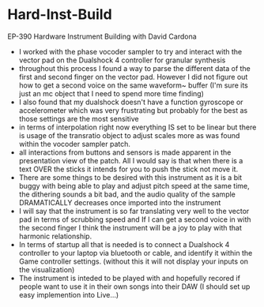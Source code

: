 # Hard-Inst-Build
 EP-390 Hardware Instrument Building with David Cardona
- I worked with the phase vocoder sampler to try and interact with the vector pad on the Dualshock 4 controller for granular synthesis
- throughout this process I found a way to parse the different data of the first and second finger on the vector pad. However I did not figure out how to get a second voice on the same waveform~ buffer (I'm sure its just an mc object that I need to spend more time finding)
- I also found that my dualshock doesn't have a function gyroscope or accelerometer which was very frustrating but probably for the best as those settings are the most sensitive
- in terms of interpolation right now everything IS set to be linear but there is usage of the transratio object to adjust scales more as was found within the vocoder sampler patch. 
- all interactions from buttons and sensors is made apparent in the presentation view of the patch. All I would say is that when there is a text OVER the sticks it intends for you to push the stick not move it.
- There are some things to be desired with this instrument as it is a bit buggy with being able to play and adjust pitch speed at the same time, the dithering sounds a bit bad, and the audio quality of the sample DRAMATICALLY decreases once imported into the instrument
- I will say that the instrument is so far translating very well to the vector pad in terms of scrubbing speed and If I can get a second voice in with the second finger I think the instrument will be a joy to play with that harmonic relationship.
- In terms of startup all that is needed is to connect a Dualshock 4 controller to your laptop via bluetooth or cable, and identify it within the Game controller settings. (without this it will not display your inputs on the visualization)
- The instrument is inteded to be played with and hopefully recored if people want to use it in their own songs into their DAW (I should set up easy implemention into Live...)